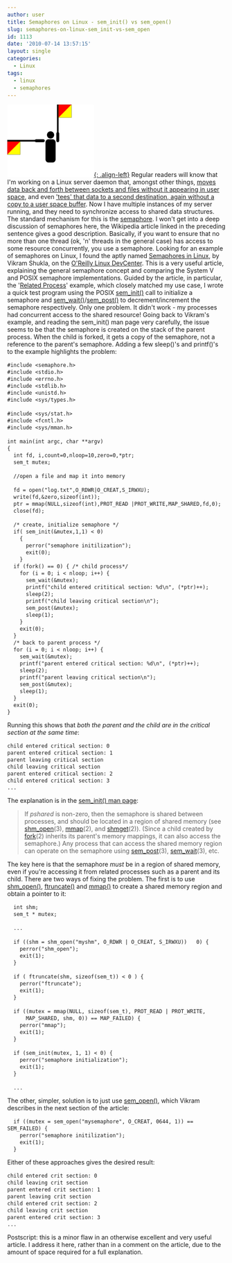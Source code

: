 ```yaml
---
author: user
title: Semaphores on Linux - sem_init() vs sem_open()
slug: semaphores-on-linux-sem_init-vs-sem_open
id: 1113
date: '2010-07-14 13:57:15'
layout: single
categories:
  - Linux
tags:
  - linux
  - semaphores
---
```


[!["Semaphore"](images/200px-Semaphore_Papa.png "Credit to Denelson83 for the image - click for the original"){: .align-left}](http://en.wikipedia.org/wiki/File:Semaphore_Papa.svg) Regular readers will know that I'm working on a Linux server daemon that, amongst other things, [moves data back and forth between sockets and files without it appearing in user space](http://blog.superpat.com/2010/06/01/zero-copy-in-linux-with-sendfile-and-splice/), and even ['tees' that data to a second destination, again without a copy to a user space buffer](http://blog.superpat.com/2010/07/08/a-cup-of-tee-and-a-splice-of-cake/). Now I have multiple instances of my server running, and they need to synchronize access to shared data structures. The standard mechanism for this is the [semaphore](http://en.wikipedia.org/wiki/Semaphore_%28programming%29). I won't get into a deep discussion of semaphores here, the Wikipedia article linked in the preceding sentence gives a good description. Basically, if you want to ensure that no more than one thread (ok, 'n' threads in the general case) has access to some resource concurrently, you use a semaphore. Looking for an example of semaphores on Linux, I found the aptly named [Semaphores in Linux](http://linuxdevcenter.com/pub/a/linux/2007/05/24/semaphores-in-linux.html), by Vikram Shukla, on the [O'Reilly Linux DevCenter](http://linuxdevcenter.com/). This is a very useful article, explaining the general semaphore concept and comparing the System V and POSIX semaphore implementations. Guided by the article, in particular, the '[Related Process](http://linuxdevcenter.com/pub/a/linux/2007/05/24/semaphores-in-linux.html?page=5)' example, which closely matched my use case, I wrote a quick test program using the POSIX [sem_init()](http://linux.die.net/man/3/sem_init) call to initialize a semaphore and [sem_wait()](http://linux.die.net/man/3/sem_wait)/[sem_post()](http://linux.die.net/man/3/sem_post) to decrement/increment the semaphore respectively. Only one problem. It didn't work - my processes had concurrent access to the shared resource! Going back to Vikram's example, and reading the sem_init() man page very carefully, the issue seems to be that the semaphore is created on the stack of the parent process. When the child is forked, it gets a copy of the semaphore, not a reference to the parent's semaphore. Adding a few sleep()'s and printf()'s to the example highlights the problem:

```
#include <semaphore.h>
#include <stdio.h>
#include <errno.h>
#include <stdlib.h>
#include <unistd.h>
#include <sys/types.h>

#include <sys/stat.h>
#include <fcntl.h>
#include <sys/mman.h>

int main(int argc, char **argv)
{
  int fd, i,count=0,nloop=10,zero=0,*ptr;
  sem_t mutex;

  //open a file and map it into memory

  fd = open("log.txt",O_RDWR|O_CREAT,S_IRWXU);
  write(fd,&zero,sizeof(int));
  ptr = mmap(NULL,sizeof(int),PROT_READ |PROT_WRITE,MAP_SHARED,fd,0);
  close(fd);

  /* create, initialize semaphore */
  if( sem_init(&mutex,1,1) < 0)
    {
      perror("semaphore initilization");
      exit(0);
    }
  if (fork() == 0) { /* child process*/
    for (i = 0; i < nloop; i++) {
      sem_wait(&mutex);
      printf("child entered crititical section: %d\n", (*ptr)++);
      sleep(2);
      printf("child leaving critical section\n");
      sem_post(&mutex);
      sleep(1);
    }
    exit(0);
  }
  /* back to parent process */
  for (i = 0; i < nloop; i++) {
    sem_wait(&mutex);
    printf("parent entered critical section: %d\n", (*ptr)++);
    sleep(2);
    printf("parent leaving critical section\n");
    sem_post(&mutex);
    sleep(1);
  }
  exit(0);
}
```

Running this shows that _both the parent and the child are in the critical section at the same time_:

```
child entered critical section: 0
parent entered critical section: 1
parent leaving critical section
child leaving critical section
parent entered critical section: 2
child entered critical section: 3
...
```

The explanation is in the [sem_init() man page](http://linux.die.net/man/3/sem_init):

> If _pshared_ is non-zero, then the semaphore is shared between processes, and should be located in a region of shared memory (see [shm_open](http://linux.die.net/man/3/shm_open)(3), [mmap](http://linux.die.net/man/2/mmap)(2), and [shmget](http://linux.die.net/man/2/shmget)(2)). (Since a child created by [fork](http://linux.die.net/man/2/fork)(2) inherits its parent's memory mappings, it can also access the semaphore.) Any process that can access the shared memory region can operate on the semaphore using [sem_post](http://linux.die.net/man/3/sem_post)(3), [sem_wait](http://linux.die.net/man/3/sem_wait)(3), etc.

The key here is that the semaphore _must_ be in a region of shared memory, even if you're accessing it from related processes such as a parent and its child. There are two ways of fixing the problem. The first is to use [shm_open()](http://linux.die.net/man/3/shm_open), [ftruncate()](http://linux.die.net/man/2/ftruncate) and [mmap()](http://linux.die.net/man/2/mmap) to create a shared memory region and obtain a pointer to it:

```
  int shm;
  sem_t * mutex;

  ...

  if ((shm = shm_open("myshm", O_RDWR | O_CREAT, S_IRWXU))   0) {
    perror("shm_open");
    exit(1);
  }

  if ( ftruncate(shm, sizeof(sem_t)) < 0 ) {
    perror("ftruncate");
    exit(1);
  }

  if ((mutex = mmap(NULL, sizeof(sem_t), PROT_READ | PROT_WRITE,
      MAP_SHARED, shm, 0)) == MAP_FAILED) {
    perror("mmap");
    exit(1);
  }

  if (sem_init(mutex, 1, 1) < 0) {
    perror("semaphore initialization");
    exit(1);
  }

  ...
```

The other, simpler, solution is to just use [sem_open()](http://linux.die.net/man/3/sem_open), which Vikram describes in the next section of the article:

```
  if ((mutex = sem_open("mysemaphore", O_CREAT, 0644, 1)) == SEM_FAILED) {
    perror("semaphore initilization");
    exit(1);
  }
```

Either of these approaches gives the desired result:

```
child entered crit section: 0
child leaving crit section
parent entered crit section: 1
parent leaving crit section
child entered crit section: 2
child leaving crit section
parent entered crit section: 3
...
```

Postscript: this is a minor flaw in an otherwise excellent and very useful article. I address it here, rather than in a comment on the article, due to the amount of space required for a full explanation.